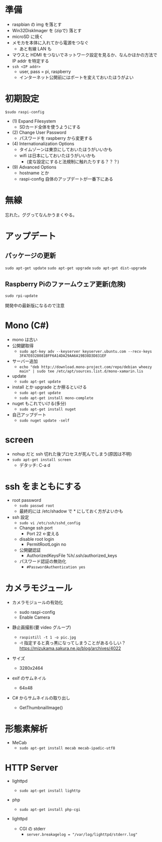 # 準備
- raspbian の img を落とす
- Win32DiskImager を (zipで) 落とす
- microSD に焼く
- メモカを本体に入れてから電源をつなぐ
  - あと有線 LAN も
- マウスと HDMI をつないでネットワーク設定を見るか、なんかほかの方法で IP addr を特定する
- `ssh <IP addr>`
  - user, pass = pi, raspberry
  - インターネット公開前にはポートを変えておいたほうがよい

# 初期設定
`$sudo raspi-config`
- (1) Expand Filesystem
  - SDカード全体を使うようにする
- (2) Change User Password
  - パスワードを raspberry から変更する
- (4) Internationalization Options
  - タイムゾーンは東京にしておいたほうがいいかも
  - wifi は日本にしておいたほうがいいかも
    - (変な設定にすると法規制に触れたりする？？？)
- (9) Advanced Options
  - hostname とか
  - raspi-config 自体のアップデートが一番下にある

# 無線
忘れた。ググってなんかうまくやる。

# アップデート
## パッケージの更新
`sudo apt-get update`
`sudo apt-get upgrade`
`sudo apt-get dist-upgrade`

## Raspberry Piのファームウェア更新(危険)
`sudo rpi-update`

開発中の最新版になるので注意

# Mono (C#)
- mono は古い
- 公開鍵取得
  - `sudo apt-key adv --keyserver keyserver.ubuntu.com --recv-keys 3FA7E0328081BFF6A14DA29AA6A19B38D3D831EF`
- サーバー追加
  - `echo "deb http://download.mono-project.com/repo/debian wheezy main" | sudo tee /etc/apt/sources.list.d/mono-xamarin.lis`
- update
  - `sudo apt-get update`
- install とか upgrade とか擦るといける
  - `sudo apt-get update`
  - `sudo apt-get install mono-complete`
- nuget もこれでいける(多分)
  - `sudo apt-get install nuget`
- 自己アップデート
  - `sudo nuget update -self`

# screen
- nohup だと ssh 切れた後プロセスが死んでしまう(原因は不明)
- `sudo apt-get install screen`
  - デタッチ: C-a d

# ssh をまともにする
- root password
  - `sudo passwd root`
  - 最終的には /etc/shadow で * にしておく方がよいかも
- ssh 設定
  - `sudo vi /etc/ssh/sshd_config`
  - Change ssh port
    - Port 22 <-変える
  - disable root login
    - PermitRootLogin no
  - 公開鍵認証
    - AuthorizedKeysFile  %h/.ssh/authorized_keys
  - パスワード認証の無効化
    - `#PasswordAuthentication yes`

# カメラモジュール
- カメラモジュールの有効化
  - sudo raspi-config
  - Enable Camera

- 静止画撮影(要 video グループ)
  - `raspistill -t 1 -o pic.jpg`
  - -t 指定すると真っ黒になってしまうことがあるらしい？
    https://mizukama.sakura.ne.jp/blog/archives/4022

- サイズ
  - 3280x2464
- exif のサムネイル
  - 64x48

- C# からサムネイルの取り出し
  - GetThumbnailImage()

# 形態素解析
- MeCab
  - `sudo apt-get install mecab mecab-ipadic-utf8`

# HTTP Server
- lighttpd
  - `sudo apt-get install lighttp`
- php
  - `sudo apt-get install php-cgi`

- lighttpd
  - CGI の stderr
    - `server.breakagelog = "/var/log/lighttpd/stderr.log"`
